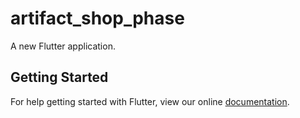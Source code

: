 # artifact_shop_phase

A new Flutter application.

## Getting Started

For help getting started with Flutter, view our online
[documentation](https://flutter.io/).
